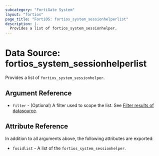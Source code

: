 ```yaml
---
subcategory: "FortiGate System"
layout: "fortios"
page_title: "FortiOS: fortios_system_sessionhelperlist"
description: |-
  Provides a list of fortios_system_sessionhelper.
---
```


# Data Source: fortios_system_sessionhelperlist
Provides a list of `fortios_system_sessionhelper`.

## Argument Reference

* `filter` - (Optional) A filter used to scope the list. See [Filter results of datasource](https://registry.terraform.io/providers/fortinetdev/fortios/latest/docs/guides/fgt_filter).

## Attribute Reference

In addition to all arguments above, the following attributes are exported:

* `fosidlist` -  A list of the `fortios_system_sessionhelper`.
